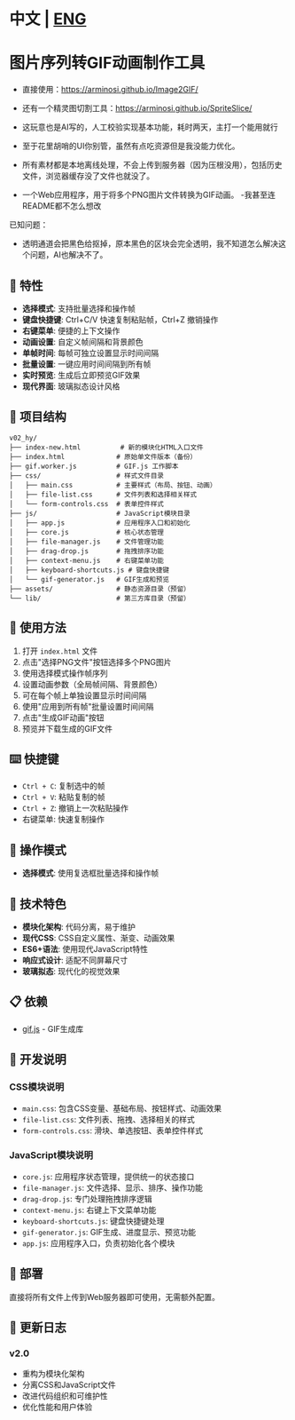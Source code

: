 # 中文 | [ENG](README_EN.md)
# 图片序列转GIF动画制作工具



- 直接使用：https://arminosi.github.io/Image2GIF/

- 还有一个精灵图切割工具：https://arminosi.github.io/SpriteSlice/

- 这玩意也是AI写的，人工校验实现基本功能，耗时两天，主打一个能用就行
- 至于花里胡哨的UI你别管，虽然有点吃资源但是我没能力优化。
- 所有素材都是本地离线处理，不会上传到服务器（因为压根没用），包括历史文件，浏览器缓存没了文件也就没了。

- 一个Web应用程序，用于将多个PNG图片文件转换为GIF动画。
-我甚至连README都不怎么想改

已知问题：
- 透明通道会把黑色给抠掉，原本黑色的区块会完全透明，我不知道怎么解决这个问题，AI也解决不了。


## 🚀 特性

- **选择模式**: 支持批量选择和操作帧
- **键盘快捷键**: Ctrl+C/V 快速复制粘贴帧，Ctrl+Z 撤销操作
- **右键菜单**: 便捷的上下文操作
- **动画设置**: 自定义帧间隔和背景颜色
- **单帧时间**: 每帧可独立设置显示时间间隔
- **批量设置**: 一键应用时间间隔到所有帧
- **实时预览**: 生成后立即预览GIF效果
- **现代界面**: 玻璃拟态设计风格

## 📁 项目结构

```
v02_hy/
├── index-new.html          # 新的模块化HTML入口文件
├── index.html             # 原始单文件版本（备份）
├── gif.worker.js          # GIF.js 工作脚本
├── css/                   # 样式文件目录
│   ├── main.css           # 主要样式（布局、按钮、动画）
│   ├── file-list.css      # 文件列表和选择相关样式
│   └── form-controls.css  # 表单控件样式
├── js/                    # JavaScript模块目录
│   ├── app.js             # 应用程序入口和初始化
│   ├── core.js            # 核心状态管理
│   ├── file-manager.js    # 文件管理功能
│   ├── drag-drop.js       # 拖拽排序功能
│   ├── context-menu.js    # 右键菜单功能
│   ├── keyboard-shortcuts.js # 键盘快捷键
│   └── gif-generator.js   # GIF生成和预览
├── assets/                # 静态资源目录（预留）
└── lib/                   # 第三方库目录（预留）
```

## 🎯 使用方法

1. 打开 `index.html` 文件
2. 点击"选择PNG文件"按钮选择多个PNG图片
3. 使用选择模式操作帧序列
4. 设置动画参数（全局帧间隔、背景颜色）
5. 可在每个帧上单独设置显示时间间隔
6. 使用"应用到所有帧"批量设置时间间隔
7. 点击"生成GIF动画"按钮
8. 预览并下载生成的GIF文件

## ⌨️ 快捷键

- `Ctrl + C`: 复制选中的帧
- `Ctrl + V`: 粘贴复制的帧
- `Ctrl + Z`: 撤销上一次粘贴操作
- 右键菜单: 快速复制操作

## 🔄 操作模式

- **选择模式**: 使用复选框批量选择和操作帧

## 🎨 技术特色

- **模块化架构**: 代码分离，易于维护
- **现代CSS**: CSS自定义属性、渐变、动画效果
- **ES6+语法**: 使用现代JavaScript特性
- **响应式设计**: 适配不同屏幕尺寸
- **玻璃拟态**: 现代化的视觉效果

## 📋 依赖

- [gif.js](https://github.com/jnordberg/gif.js) - GIF生成库

## 🔧 开发说明

### CSS模块说明

- `main.css`: 包含CSS变量、基础布局、按钮样式、动画效果
- `file-list.css`: 文件列表、拖拽、选择相关的样式
- `form-controls.css`: 滑块、单选按钮、表单控件样式

### JavaScript模块说明

- `core.js`: 应用程序状态管理，提供统一的状态接口
- `file-manager.js`: 文件选择、显示、排序、操作功能
- `drag-drop.js`: 专门处理拖拽排序逻辑
- `context-menu.js`: 右键上下文菜单功能
- `keyboard-shortcuts.js`: 键盘快捷键处理
- `gif-generator.js`: GIF生成、进度显示、预览功能
- `app.js`: 应用程序入口，负责初始化各个模块

## 🚀 部署

直接将所有文件上传到Web服务器即可使用，无需额外配置。

## 📝 更新日志

### v2.0
- 重构为模块化架构
- 分离CSS和JavaScript文件
- 改进代码组织和可维护性
- 优化性能和用户体验
